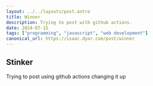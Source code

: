 ```yaml
---
layout: ../../layouts/post.astro
title: Winner
description: Trying to post with github actions.
date: 2024-07-15
tags: ["programming", "javascript", "web development"]
canonical_url: https://isaac.dyor.com/post/winner
---
```


## Stinker

Trying to post using github actions
changing it up
